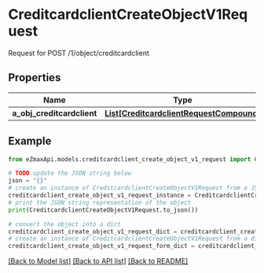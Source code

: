 # CreditcardclientCreateObjectV1Request

Request for POST /1/object/creditcardclient

## Properties

Name | Type | Description | Notes
------------ | ------------- | ------------- | -------------
**a_obj_creditcardclient** | [**List[CreditcardclientRequestCompound]**](CreditcardclientRequestCompound.md) |  | 

## Example

```python
from eZmaxApi.models.creditcardclient_create_object_v1_request import CreditcardclientCreateObjectV1Request

# TODO update the JSON string below
json = "{}"
# create an instance of CreditcardclientCreateObjectV1Request from a JSON string
creditcardclient_create_object_v1_request_instance = CreditcardclientCreateObjectV1Request.from_json(json)
# print the JSON string representation of the object
print(CreditcardclientCreateObjectV1Request.to_json())

# convert the object into a dict
creditcardclient_create_object_v1_request_dict = creditcardclient_create_object_v1_request_instance.to_dict()
# create an instance of CreditcardclientCreateObjectV1Request from a dict
creditcardclient_create_object_v1_request_form_dict = creditcardclient_create_object_v1_request.from_dict(creditcardclient_create_object_v1_request_dict)
```
[[Back to Model list]](../README.md#documentation-for-models) [[Back to API list]](../README.md#documentation-for-api-endpoints) [[Back to README]](../README.md)


